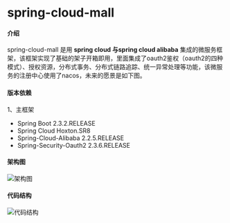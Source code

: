 # spring-cloud-mall

#### 介绍
spring-cloud-mall 是用 **spring cloud 与spring cloud alibaba** 集成的微服务框架，该框架实现了基础的架子开箱即用，里面集成了oauth2鉴权（oauth2的四种模式）、授权资源，分布式事务、分布式链路追踪、统一异常处理等功能，该微服务的注册中心使用了nacos，未来的愿景是如下图。

#### 版本依赖
1、主框架
- Spring Boot 2.3.2.RELEASE
- Spring Cloud Hoxton.SR8
- Spring-Cloud-Alibaba 2.2.5.RELEASE
- Spring-Security-Oauth2 2.3.6.RELEASE

#### 架构图
![架构图](https://images.gitee.com/uploads/images/2021/0618/095042_bff94964_1393776.png "屏幕截图.png")

#### 代码结构

![代码结构](https://images.gitee.com/uploads/images/2021/0618/095201_7996127f_1393776.png "屏幕截图.png")
